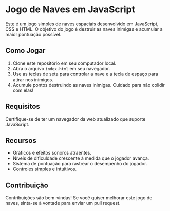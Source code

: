 # Jogo de Naves em JavaScript

Este é um jogo simples de naves espaciais desenvolvido em JavaScript, CSS e HTML. O objetivo do jogo é destruir as naves inimigas e acumular a maior pontuação possível.

## Como Jogar

1. Clone este repositório em seu computador local.
2. Abra o arquivo `index.html` em seu navegador.
3. Use as teclas de seta para controlar a nave e a tecla de espaço para atirar nos inimigos.
4. Acumule pontos destruindo as naves inimigas. Cuidado para não colidir com elas!

## Requisitos

Certifique-se de ter um navegador da web atualizado que suporte JavaScript.

## Recursos

- Gráficos e efeitos sonoros atraentes.
- Níveis de dificuldade crescente à medida que o jogador avança.
- Sistema de pontuação para rastrear o desempenho do jogador.
- Controles simples e intuitivos.

## Contribuição

Contribuições são bem-vindas! Se você quiser melhorar este jogo de naves, sinta-se à vontade para enviar um pull request.
